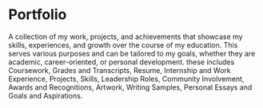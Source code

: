 # Portfolio
 A collection of my work, projects, and achievements that showcase my skills, experiences, and growth over the course of my education. This serves various purposes and can be tailored to my goals, whether they are academic, career-oriented, or personal development. these includes Coursework, Grades and Transcripts, Resume, Internship and Work Experience, Projects, Skills, Leadership Roles, Community Involvement, Awards and Recognitions, Artwork, Writing Samples, Personal Essays and Goals and Aspirations.
